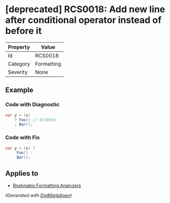 # \[deprecated\] RCS0018: Add new line after conditional operator instead of before it

| Property | Value      |
| -------- | ---------- |
| Id       | RCS0018    |
| Category | Formatting |
| Severity | None       |

## Example

### Code with Diagnostic

```csharp
var y = (x)
    ? Foo() // RCS0018
    : Bar();
```

### Code with Fix

```csharp
var y = (x) ?
     Foo() :
     Bar();
```

## Applies to

* [Roslynator.Formatting.Analyzers](https://www.nuget.org/packages/Roslynator.Formatting.Analyzers)


*\(Generated with [DotMarkdown](http://github.com/JosefPihrt/DotMarkdown)\)*
